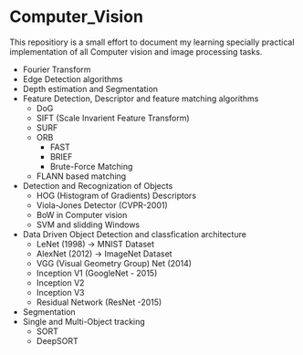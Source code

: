 # Computer_Vision
This repositiory is a small effort to document my learning specially practical implementation of all Computer vision and image processing tasks. 

* Fourier Transform
* Edge Detection algorithms
* Depth estimation and Segmentation
* Feature Detection, Descriptor and feature matching algorithms
  * DoG
  * SIFT (Scale Invarient Feature Transform)
  * SURF
  * ORB
    * FAST
    * BRIEF
    * Brute-Force Matching
  * FLANN based matching
* Detection and Recognization of Objects
  * HOG (Histogram of Gradients) Descriptors
  * Viola-Jones Detector (CVPR-2001)
  * BoW in Computer vision
  * SVM and slidding Windows
* Data Driven Object Detection and classfication architecture
  * LeNet (1998) -> MNIST Dataset
  * AlexNet (2012) -> ImageNet Dataset
  * VGG (Visual Geometry Group) Net (2014)
  * Inception V1 (GoogleNet - 2015)
  * Inception V2
  * Inception V3 
  * Residual Network (ResNet -2015)
* Segmentation
* Single and Multi-Object tracking
  * SORT
  * DeepSORT
